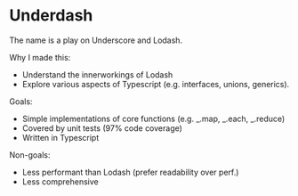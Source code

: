 # Underdash

The name is a play on Underscore and Lodash. 

Why I made this:

- Understand the innerworkings of Lodash
- Explore various aspects of Typescript (e.g. interfaces, unions, generics).

Goals:
- Simple implementations of core functions (e.g. _.map, _.each, _.reduce)
- Covered by unit tests (97% code coverage)
- Written in Typescript

Non-goals:
- Less performant than Lodash (prefer readability over perf.)
- Less comprehensive
